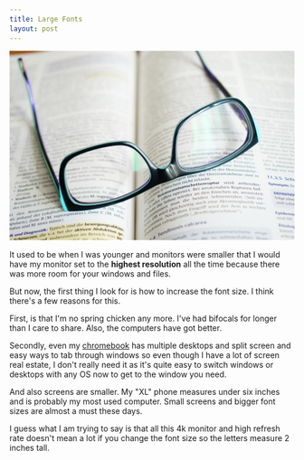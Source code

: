 ```yaml
---
title: Large Fonts
layout: post
---
```


![images](/images/glasses.jpg)

It used to be when I was younger and monitors were smaller that I would have my monitor set to the **highest resolution** all the time because there was more room for your windows and files.

But now, the first thing I look for is how to increase the font size. I think there's a few reasons for this.

First, is that I'm no spring chicken any more. I've had bifocals for longer than I care to share. Also, the computers have got better.

Secondly, even my [chromebook](https://amzn.to/3b55Dq6) has multiple desktops and split screen and easy ways to tab through windows so even though I have a lot of screen real estate, I don't really need it as it's quite easy to switch windows or desktops with any OS now to get to the window you need.

And also screens are smaller. My "XL" phone measures under six inches and is probably my most used computer. Small screens and bigger font sizes are almost a must these days.

I guess what I am trying to say is that all this 4k monitor and high refresh rate doesn't mean a lot if you change the font size so the letters measure 2 inches tall.



